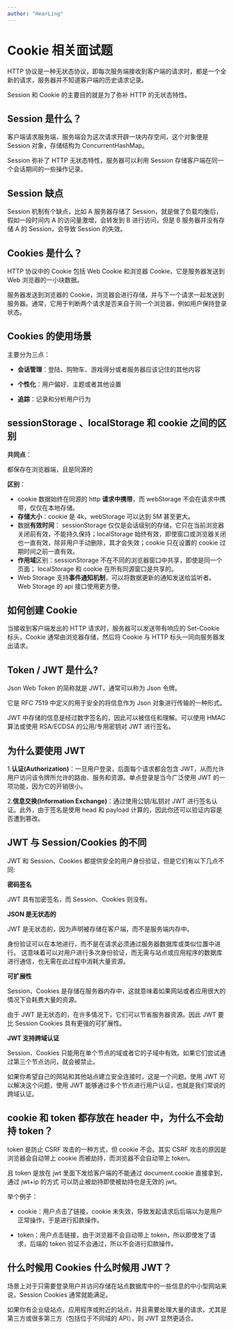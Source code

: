 ```yaml
---
author: "HearLing"
---
```

# Cookie 相关面试题

HTTP 协议是一种无状态协议，即每次服务端接收到客户端的请求时，都是一个全新的请求，服务器并不知道客户端的历史请求记录。

Session 和 Cookie 的主要目的就是为了弥补 HTTP 的无状态特性。

## Session 是什么？

客户端请求服务端，服务端会为这次请求开辟一块内存空间，这个对象便是 Session 对象，存储结构为 ConcurrentHashMap。

Session 弥补了 HTTP 无状态特性，服务器可以利用 Session 存储客户端在同一个会话期间的一些操作记录。

## Session 缺点

Session 机制有个缺点，比如 A 服务器存储了 Session，就是做了负载均衡后，假如一段时间内 A 的访问量激增，会转发到 B 进行访问，但是 B 服务器并没有存储 A 的 Session，会导致 Session 的失效。

## Cookies 是什么？

HTTP 协议中的 Cookie 包括 Web Cookie 和浏览器 Cookie，它是服务器发送到 Web 浏览器的一小块数据。

服务器发送到浏览器的 Cookie，浏览器会进行存储，并与下一个请求一起发送到服务器。通常，它用于判断两个请求是否来自于同一个浏览器，例如用户保持登录状态。

## Cookies 的使用场景

主要分为三点：

- **会话管理**：登陆、购物车、游戏得分或者服务器应该记住的其他内容

- **个性化**：用户偏好、主题或者其他设置

- **追踪**：记录和分析用户行为

## sessionStorage 、localStorage 和 cookie 之间的区别

**共同点**：

都保存在浏览器端，且是同源的

**区别**：

- cookie 数据始终在同源的 http **请求中携带**，而 webStorage 不会在请求中携带，仅仅在本地存储。
- **存储大小**：cookie 是 4k，webStorage 可以达到 5M 甚至更大。
- 数据**有效时间**： sessionStorage 仅仅是会话级别的存储，它只在当前浏览器关闭前有效，不能持久保持；localStorage 始终有效，即使窗口或浏览器关闭也一直有效，除非用户手动删除，其才会失效；cookie 只在设置的 cookie 过期时间之前一直有效。
- **作用域**区别：sessionStorage 不在不同的浏览器窗口中共享，即使是同一个页面； localStorage 和 cookie 在所有同源窗口是共享的。
- Web Storage 支持**事件通知机制**，可以将数据更新的通知发送给监听者。Web Storage 的 api 接口使用更方便。

## 如何创建 Cookie

当接收到客户端发出的 HTTP 请求时，服务器可以发送带有响应的 Set-Cookie 标头，Cookie 通常由浏览器存储，然后将 Cookie 与 HTTP 标头一同向服务器发出请求。

## Token / JWT 是什么?

Json Web Token 的简称就是 JWT，通常可以称为 Json 令牌。

它是 RFC 7519 中定义的用于安全的将信息作为 Json 对象进行传输的一种形式。

JWT 中存储的信息是经过数字签名的，因此可以被信任和理解。可以使用 HMAC 算法或使用 RSA/ECDSA 的公用/专用密钥对 JWT 进行签名。

## 为什么要使用 JWT

1.**认证(Authorization)**：一旦用户登录，后面每个请求都会包含 JWT，从而允许用户访问该令牌所允许的路由、服务和资源。单点登录是当今广泛使用 JWT 的一项功能，因为它的开销很小。

2.**信息交换(Information Exchange)**：通过使用公钥/私钥对 JWT 进行签名认证。此外，由于签名是使用 head 和 payload 计算的，因此你还可以验证内容是否遭到篡改。

## JWT 与 Session/Cookies 的不同

JWT 和 Session、Cookies 都提供安全的用户身份验证，但是它们有以下几点不同:

**密码签名**

JWT 具有加密签名，而 Session、Cookies 则没有。

**JSON 是无状态的**

JWT 是无状态的，因为声明被存储在客户端，而不是服务端内存中。

身份验证可以在本地进行，而不是在请求必须通过服务器数据库或类似位置中进行。 这意味着可以对用户进行多次身份验证，而无需与站点或应用程序的数据库进行通信，也无需在此过程中消耗大量资源。

**可扩展性**

Session、Cookies 是存储在服务器内存中，这就意味着如果网站或者应用很大的情况下会耗费大量的资源。

由于 JWT 是无状态的，在许多情况下，它们可以节省服务器资源。因此 JWT 要比 Session Cookies 具有更强的可扩展性。

**JWT 支持跨域认证**

Session、Cookies 只能用在单个节点的域或者它的子域中有效。如果它们尝试通过第三个节点访问，就会被禁止。

如果你希望自己的网站和其他站点建立安全连接时，这是一个问题。使用 JWT 可以解决这个问题，使用 JWT 能够通过多个节点进行用户认证，也就是我们常说的跨域认证。

## cookie 和 token 都存放在 header 中，为什么不会劫持 token？

token 是防止 CSRF 攻击的一种方式，但 cookie 不会。其实 CSRF 攻击的原因是浏览器会自动带上 cookie 而被劫持，而浏览器不会自动带上 token。

且 token 是放在 jwt 里面下发给客户端的不能通过 document.cookie 直接拿到，通过 jwt+ip 的方式 可以防止被劫持即使被劫持也是无效的 jwt。

举个例子：

- cookie：用户点击了链接，cookie 未失效，导致发起请求后后端以为是用户正常操作，于是进行扣款操作。

- token：用户点击链接，由于浏览器不会自动带上 token，所以即使发了请求，后端的 token 验证不会通过，所以不会进行扣款操作。

## 什么时候用 Cookies 什么时候用 JWT？

场景上对于只需要登录用户并访问存储在站点数据库中的一些信息的中小型网站来说，Session Cookies 通常就能满足。

如果你有企业级站点，应用程序或附近的站点，并且需要处理大量的请求，尤其是第三方或很多第三方（包括位于不同域的 API），则 JWT 显然更适合。
